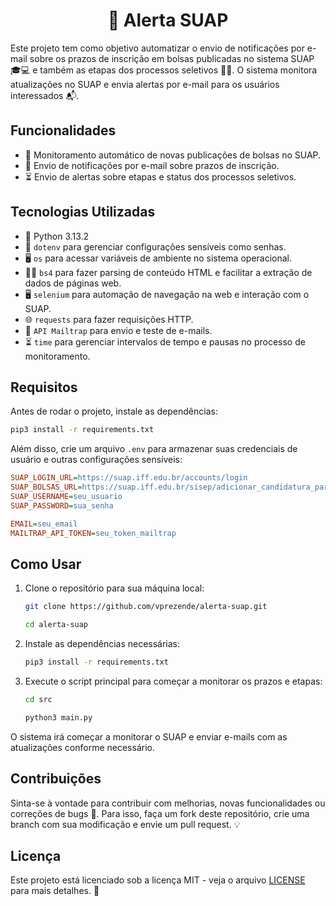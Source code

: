 <h1 align="center">🚨 Alerta SUAP</h1>

Este projeto tem como objetivo automatizar o envio de notificações por e-mail sobre os prazos de inscrição em bolsas publicadas no sistema SUAP 🎓💻 e também as etapas dos processos seletivos 🔔📅. O sistema monitora atualizações no SUAP e envia alertas por e-mail para os usuários interessados 📬.

## Funcionalidades

- 🚨 Monitoramento automático de novas publicações de bolsas no SUAP.
- 📅 Envio de notificações por e-mail sobre prazos de inscrição.
- ⏳ Envio de alertas sobre etapas e status dos processos seletivos.

## Tecnologias Utilizadas

- 🐍 Python 3.13.2
- 🔑 `dotenv` para gerenciar configurações sensíveis como senhas.
- 🖥️ `os` para acessar variáveis de ambiente no sistema operacional.
- 🧑‍💻 `bs4` para fazer parsing de conteúdo HTML e facilitar a extração de dados de páginas web.
- 🖥️ `selenium` para automação de navegação na web e interação com o SUAP.
- 🌐 `requests` para fazer requisições HTTP.
- 📧 `API Mailtrap` para envio e teste de e-mails.
- ⏳ `time` para gerenciar intervalos de tempo e pausas no processo de monitoramento.

## Requisitos

Antes de rodar o projeto, instale as dependências:

```bash
pip3 install -r requirements.txt
```

Além disso, crie um arquivo `.env` para armazenar suas credenciais de usuário e outras configurações sensíveis:

```ini
SUAP_LOGIN_URL=https://suap.iff.edu.br/accounts/login
SUAP_BOLSAS_URL=https://suap.iff.edu.br/sisep/adicionar_candidatura_participacao
SUAP_USERNAME=seu_usuario
SUAP_PASSWORD=sua_senha

EMAIL=seu_email
MAILTRAP_API_TOKEN=seu_token_mailtrap
```

## Como Usar

1. Clone o repositório para sua máquina local:

    ```bash
    git clone https://github.com/vprezende/alerta-suap.git
    ```
    
    ```bash
    cd alerta-suap
    ```

2. Instale as dependências necessárias:

    ```bash
    pip3 install -r requirements.txt
    ```

3. Execute o script principal para começar a monitorar os prazos e etapas:

    ```bash
    cd src
    ```
    
    ```bash
    python3 main.py
    ```

O sistema irá começar a monitorar o SUAP e enviar e-mails com as atualizações conforme necessário.

## Contribuições

Sinta-se à vontade para contribuir com melhorias, novas funcionalidades ou correções de bugs 🚀. Para isso, faça um fork deste repositório, crie uma branch com sua modificação e envie um pull request. 💡

## Licença

Este projeto está licenciado sob a licença MIT - veja o arquivo [LICENSE](LICENSE) para mais detalhes. 📝
